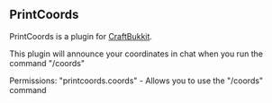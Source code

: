 PrintCoords
-----------

PrintCoords is a plugin for [CraftBukkit](http://bukkit.org).

This plugin will announce your coordinates in chat when you run the command "/coords"

Permissions: "printcoords.coords" - Allows you to use the "/coords" command
